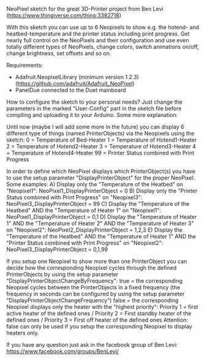 NeoPixel sketch for the great 3D-Printer project from Ben Levi (https://www.thingiverse.com/thing:3382718)

With this sketch you can use up to 6 Neopixels to show e.g. the hotend- and heatbed-temperature and the printer status including print progress.
Get nearly full control on the NeoPixels and their configuration and use even totally different types of NeoPixels, change colors, switch animations on/off, change brightness, set offsets and so on.

Requirements:
- Adafruit.NeopixelLibrary (minimum version 1.2.3) (https://github.com/adafruit/Adafruit_NeoPixel)
- PanelDue connected to the Duet mainboard

How to configure the sketch to your personal needs? 
Just change the parameters in the marked "User-Config" part in the sketch file before compiling and uploading it to your Arduino. Some more explanation:

Until now (maybe I will add some more in the future) you can display 6 different type of things (named PrinterObjects) via the Neopixels using the sketch:
0 = Temperature of Bed-Heater
1 = Temperature of Hotend1-Heater
2 = Temperature of Hotend2-Heater
3 = Temperature of Hotend3-Heater
4 = Temperature of Hotend4-Heater
99 = Printer Status combined with Print Progress

In order to define which NeoPixel displays which PrinterObject(s) you have to use the setup parameter "DisplayPrinterObject" for the proper NeoPixel. Some examples:
A) Display only the "Temperature of the Heatbed" on "Neopixel1":
NeoPixel1_DisplayPrinterObject = 0
B) Display only the "Printer Status combined with Print Progress" on "Neopixel3":
NeoPixel3_DisplayPrinterObject = 99
C) Display the "Temperature of the Heatbed" AND the "Temperature of Heater 1" on "Neopixel1":
NeoPixel1_DisplayPrinterObject = 0,1
D) Display the "Temperature of Heater 1" AND the "Temperature of Heater 2" AND the "Temperature of Heater 3" on "Neopixel2":
NeoPixel2_DisplayPrinterObject = 1,2,3
E) Display the "Temperature of the Heatbed" AND the "Temperature of Heater 1" AND the "Printer Status combined with Print Progress" on "Neopixel2":
NeoPixel3_DisplayPrinterObject = 0,1,99

If you setup one Neopixel to show more than one PrinterObject you can decide how the corresponding Neopixel cycles through the defined PrinterObjects by using the setup parameter "DisplayPrinterObjectChangeByFrequency":
true = the corresponding Neopixel cycles between the PrinterObjects in a fixed frequency (the frequency in seconds can be configured by using the setup parameter "DisplayPrinterObjectChangeFrequency")
false = the corresponding Neopixel displays only the heater with the "highest priority": Priority 1 = first active heater of the defined ones / Priority 2 = First standby heater of the defined ones / Priority 3 = First off heater of the defined ones
Attention: false can only be used if you setup the corresponding Neopixel to display heaters only.

If you have any question just ask in the facebook group of Ben Levi: https://www.facebook.com/groups/BenLevi/ 
